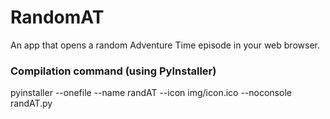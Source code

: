 # RandomAT
An app that opens a random Adventure Time episode in your web browser.

### Compilation command (using PyInstaller)
pyinstaller --onefile --name randAT --icon img/icon.ico --noconsole randAT.py
